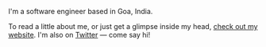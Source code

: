 I'm a software engineer based in Goa, India.

To read a little about me, or just get a glimpse inside my head, [check out my website](https://salilnaik.com/).
I'm also on [Twitter](https://twitter.com/0xSalilNaik) — come say hi!
